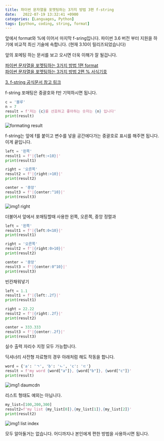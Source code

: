 ```yaml
---
title: 파이썬 문자열을 포멧팅하는 3가지 방법 3편 f-string
date:   2022-07-19 13:32:41 +0900
categories: [Languages, Python]
tags: [python, coding, string, format]
---
```


앞에서 format와 %에 이어서 마지막 f-sring입니다. 파이썬 3.6 버전 부터 지원을 하기에 비교적 최신 기술에 속합니다. (현재 3.10이 릴리즈되었습니다)

앞의 포메팅 하는 문서를 보고 오시면 더욱 이해가 잘 될겁니다.

[파이썬 문자열을 포멧팅하는 3가지 방법 1편 format](https://jeong-daniel.github.io/posts/%ED%8C%8C%EC%9D%B4%EC%8D%AC-%EB%AC%B8%EC%9E%90%EC%97%B4%EC%9D%84-%ED%8F%AC%EB%A9%A7%ED%8C%85%ED%95%98%EB%8A%94-3%EA%B0%80%EC%A7%80-%EB%B0%A9%EB%B2%95-1%ED%8E%B8-format/)  
[파이썬 문자열을 포멧팅하는 3가지 방법 2편 % 서식기호](https://jeong-daniel.github.io/posts/%ED%8C%8C%EC%9D%B4%EC%8D%AC-%EB%AC%B8%EC%9E%90%EC%97%B4%EC%9D%84-%ED%8F%AC%EB%A9%A7%ED%8C%85%ED%95%98%EB%8A%94-3%EA%B0%80%EC%A7%80-%EB%B0%A9%EB%B2%95-3%ED%8E%B8-f-string/)
  
  

[3. f-string 공식문서 참고 링크](https://docs.python.org/3/tutorial/inputoutput.html)

f-string 포매팅은 중괄호와 f만 기억하시면 됩니다.
```py
c = '블루'
n = 7
result = f'저는 {c}를 선호하고 좋아하는 숫자는 {n} 입니다'
print(result)
```

![formating result](https://user-images.githubusercontent.com/85277660/210797223-01b5a5cc-c59f-4139-8d15-42f7e3c53965.png)

f-string는 앞에 f를 붙이고 변수를 넣을 공간에다가는 중괄호로 표시를 해주면 됩니다. 이게 끝입니다. 

```py
left = '왼쪽'
result1 = f'|{left:<10}|'
print(result1)

right = '오른쪽'
result2 = f'|{right:>10}|'
print(result2)

center = '중앙'
result3 = f'|{center:^10}|'
print(result3)
```

![img1 right](https://user-images.githubusercontent.com/85277660/210797298-c97426af-bc4e-48e3-949c-1938bc0c6850.png)

더불어서 앞에서 포매팅할때 사용한 왼쪽, 오른쪽, 중앙 정렬과

```py
left = '왼쪽'
result1 = f'|{left:0<10}|'
print(result1)

right = '오른쪽'
result2 = f'|{right:0>10}|'
print(result2)

center = '중앙'
result3 = f'|{center:0^10}|'
print(result3)
```
빈칸채워넣기

```py
left = 1.1
result1 = f'|{left:.2f}|'
print(result1)

right = 22.22
result2 = f'|{right:.2f}|'
print(result2)

center = 333.333
result3 = f'|{center:.2f}|'
print(result3)
```
실수 출력 자리수 지정 모두 가능합니다.


딕셔너리 사전형 자료형의 경우 아래처럼 해도 작동을 합니다. 

```py
word = {'a': 'ㄱ', 'b': 'ㄴ', 'c': 'ㄷ'}
result = f'my word {word["a"]}, {word["b"]}, {word["c"]}'
print(result)
```

![img1 daumcdn](https://user-images.githubusercontent.com/85277660/210797400-50cde2c0-40ab-4fd0-9e80-8e4bd128ae05.png)

리스트 형태도 예외는 아닙니다.

```py
my_list=[100,200,300]
result2=f'my list {my_list[0]},{my_list[1]},{my_list[2]}'
print(result2)
```

![img1 list index](https://user-images.githubusercontent.com/85277660/210797453-e576b816-e0ef-434f-a8e9-cc7179c1398d.png)

모두 알아둘거는 없습니다. 어디까지나 본인에게 편한 방법을 사용하시면 됩니다.